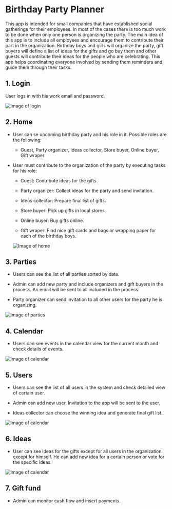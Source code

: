 # Birthday Party Planner

This app is intended for small companies that have established social gatherings for their employees. In most of the cases there is too much work to be done when only one person is organizing the party. The main idea of this app is to include all employees and encourage them to contribute their part in the organization. Birthday boys and girls will organize the party, gift buyers will define a list of ideas for the gifts and go buy them and other guests will contribute their ideas for the people who are celebrating. This app helps coordinating everyone involved by sending them reminders and guide them through their tasks.

## 1. Login

  User logs in with his work email and password.
  
  ![Image of login](http://i.imgur.com/F22AFv1.png)

## 2. Home

* User can se upcoming birthday party and his role in it. Possible roles are the following:

  * Guest, Party organizer, Ideas collector, Store buyer, Online buyer, Gift wraper

* User must contribute to the organization of the party by executing tasks for his role:
  
  * Guest: Contribute ideas for the gifts.

  * Party organizer: Collect ideas for the party and send invitation.

  * Ideas collector: Prepare final list of gifts.

  * Store buyer: Pick up gifts in local stores.

  * Online buyer: Buy gifts online.

  * Gift wraper: Find nice gift cards and bags or wrapping paper for each of the birthday boys.
  
  ![Image of home](http://i.imgur.com/mylUCYO.png)
 
## 3. Parties
  
  * Users can see the list of all parties sorted by date.
  
  * Admin can add new party and include organizers and gift buyers in the process. An email will be sent to all included in the process.
  
  * Party organizer can send invitation to all other users for the party he is organizing.
  
  ![Image of parties](http://i.imgur.com/wM5NXaF.png)
  
## 4. Calendar
  
  * Users can see events in the calendar view for the current month and check details of events.
  
  ![Image of calendar](http://i.imgur.com/pMV3yAN.png)
  
## 5. Users
  
  * Users can see the list of all users in the system and check detailed view of certain user.

  * Admin can add new user. Invitation to the app will be sent to the user.
  
  * Ideas collector can choose the winning idea and generate final gift list.
  
  ![Image of calendar](http://i.imgur.com/zcu46e0.png)

## 6. Ideas
  
  * User can see ideas for the gifts except for all users in the organization except for himself. He can add new idea for a certain person or vote for the specific ideas.
  
  ![Image of calendar](http://i.imgur.com/pzhb34T.png)

## 7. Gift fund
  
  * Admin can monitor cash flow and insert payments.
